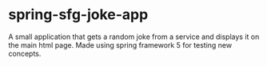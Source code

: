 # spring-sfg-joke-app
A small application that gets a random joke from a service and displays it on the main html page. Made using spring framework 5 for testing new concepts.
